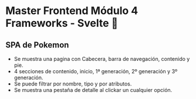 # Master Frontend Módulo 4 Frameworks - Svelte :lemon:

## SPA de Pokemon
- Se muestra una pagina con Cabecera, barra de navegación, contenido y pie.
- 4 secciones de contenido, inicio, 1ª generación, 2º generación y 3º generación.
- Se puede filtrar por nombre, tipo y por atributos. 
- Se muestra una pestaña de detalle al clickar un cualquier opción. 
